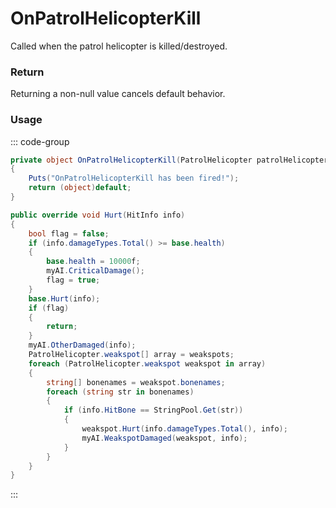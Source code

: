 # OnPatrolHelicopterKill
<Badge type="info" text="Entity"/>[<Badge type="danger" text="Carbon Compatible"/>](https://github.com/CarbonCommunity/Carbon)[<Badge type="warning" text="Oxide Compatible"/>](https://github.com/OxideMod/Oxide.Rust)
Called when the patrol helicopter is killed/destroyed.

### Return
Returning a non-null value cancels default behavior.

### Usage
::: code-group
```csharp [Example]
private object OnPatrolHelicopterKill(PatrolHelicopter patrolHelicopter, HitInfo info)
{
	Puts("OnPatrolHelicopterKill has been fired!");
	return (object)default;
}
```
```csharp [Source — Assembly-CSharp @ PatrolHelicopter]
public override void Hurt(HitInfo info)
{
	bool flag = false;
	if (info.damageTypes.Total() >= base.health)
	{
		base.health = 10000f;
		myAI.CriticalDamage();
		flag = true;
	}
	base.Hurt(info);
	if (flag)
	{
		return;
	}
	myAI.OtherDamaged(info);
	PatrolHelicopter.weakspot[] array = weakspots;
	foreach (PatrolHelicopter.weakspot weakspot in array)
	{
		string[] bonenames = weakspot.bonenames;
		foreach (string str in bonenames)
		{
			if (info.HitBone == StringPool.Get(str))
			{
				weakspot.Hurt(info.damageTypes.Total(), info);
				myAI.WeakspotDamaged(weakspot, info);
			}
		}
	}
}

```
:::
